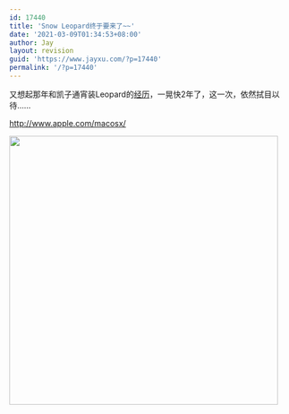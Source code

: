 ```yaml
---
id: 17440
title: 'Snow Leopard终于要来了~~'
date: '2021-03-09T01:34:53+08:00'
author: Jay
layout: revision
guid: 'https://www.jayxu.com/?p=17440'
permalink: '/?p=17440'
---
```


又想起那年和凯子通宵装Leopard的<a href="http://www.jayxu.com/2007/10/29/26">经历</a>，一晃快2年了，这一次，依然拭目以待……

<a href="http://www.apple.com/macosx/" target="_blank" rel="noopener">http://www.apple.com/macosx/</a>

<img src="http://jayxu.com/log/wp-content/uploads/2009/08/overview_hero_20090824.jpg" alt="" width="480" />